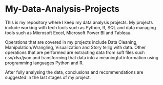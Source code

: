 # My-Data-Analysis-Projects

This is my repository where I keep my data analysis projects. My projects include working with tech tools such as Python, R, SQL and data managing tools such as Microsoft Excel, Microsoft Power BI and Tableau. 

Operations that are covered in my projects include Data Cleaning, Manipulation/Wrangling, Visualization and Story tellig with data. Other operations that are performed are extracting data from soft files such csv/xlsx/json and transforming that data into a meaningful information using programming languages Python and R.

After fully analysing the data, conclusions and recommendations are suggested in the last stages of my project.
